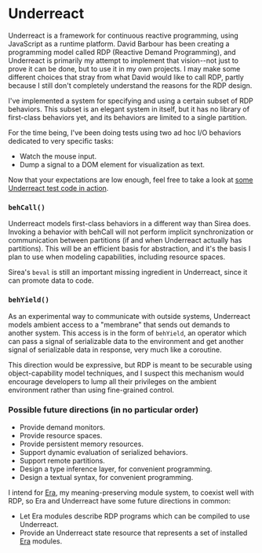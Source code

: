 Underreact
==========

Underreact is a framework for continuous reactive programming, using
JavaScript as a runtime platform. David Barbour has been creating a
programming model called RDP (Reactive Demand Programming), and
Underreact is primarily my attempt to implement that vision--not just
to prove it can be done, but to use it in my own projects. I may make
some different choices that stray from what David would like to call
RDP, partly because I still don't completely understand the reasons
for the RDP design.

I've implemented a system for specifying and using a certain subset of
RDP behaviors. This subset is an elegant system in itself, but it has
no library of first-class behaviors yet, and its behaviors are limited
to a single partition.

For the time being, I've been doing tests using two ad hoc I/O
behaviors dedicated to very specific tasks:

* Watch the mouse input.
* Dump a signal to a DOM element for visualization as text.

Now that your expectations are low enough, feel free to take a look at
[some Underreact test code in action](http://rocketnia.github.io/underreact/underreact-dynamic-test.html).

### `behCall()`

Underreact models first-class behaviors in a different way than Sirea
does. Invoking a behavior with behCall will not perform implicit
synchronization or communication between partitions (if and when
Underreact actually has partitions). This will be an efficient basis
for abstraction, and it's the basis I plan to use when modeling
capabilities, including resource spaces.

Sirea's `beval` is still an important missing ingredient in
Underreact, since it can promote data to code.

### `behYield()`

As an experimental way to communicate with outside systems, Underreact
models ambient access to a "membrane" that sends out demands to
another system. This access is in the form of `behYield`, an operator
which can pass a signal of serializable data to the environment and
get another signal of serializable data in response, very much like a
coroutine.

This direction would be expressive, but RDP is meant to be securable
using object-capability model techniques, and I suspect this mechanism
would encourage developers to lump all their privileges on the ambient
environment rather than using fine-grained control.

### Possible future directions (in no particular order)

* Provide demand monitors.
* Provide resource spaces.
* Provide persistent memory resources.
* Support dynamic evaluation of serialized behaviors.
* Support remote partitions.
* Design a type inference layer, for convenient programming.
* Design a textual syntax, for convenient programming.

I intend for [Era](https://github.com/rocketnia/era), my
meaning-preserving module system, to coexist well with RDP, so Era and
Underreact have some future directions in common:

* Let Era modules describe RDP programs which can be compiled to use
  Underreact.
* Provide an Underreact state resource that represents a set of
  installed [Era](https://github.com/rocketnia/era) modules.

